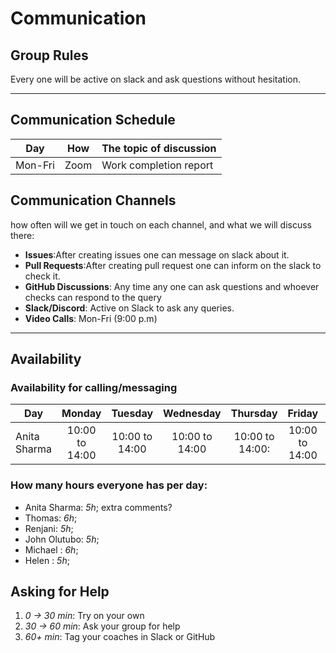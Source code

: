 # Communication

## Group Rules

<!-- any general rules you'd like to set for your group? -->

Every one will be active on slack and ask questions without hesitation.

---

## Communication Schedule

| Day     | How  | The topic of discussion |
| ------- | :--: | ----------------------- |
| Mon-Fri | Zoom | Work completion report  |

## Communication Channels

how often will we get in touch on each channel, and what we will discuss there:

- **Issues**:After creating issues one can message on slack about it.
- **Pull Requests**:After creating pull request one can inform on the slack to
  check it.
- **GitHub Discussions**: Any time any one can ask questions and whoever checks
  can respond to the query
- **Slack/Discord**: Active on Slack to ask any queries.
- **Video Calls**: Mon-Fri (9:00 p.m)

---

## Availability

### Availability for calling/messaging

| Day          |     Monday     |    Tuesday     |   Wednesday    |    Thursday     |     Friday     | Saturday |     Sunday     |
| ------------ | :------------: | :------------: | :------------: | :-------------: | :------------: | :------: | :------------: |
| Anita Sharma | 10:00 to 14:00 | 10:00 to 14:00 | 10:00 to 14:00 | 10:00 to 14:00: | 10:00 to 14:00 |    NA    | 12:00 to 16:00 |

### How many hours everyone has per day:

- Anita Sharma: _5h_; extra comments?
- Thomas: _6h_;
- Renjani: _5h_;
- John Olutubo: _5h_;
- Michael : _6h_;
- Helen : _5h_;

## Asking for Help

1. _0 -> 30 min_: Try on your own
2. _30 -> 60 min_: Ask your group for help
3. _60+ min_: Tag your coaches in Slack or GitHub

```

```
